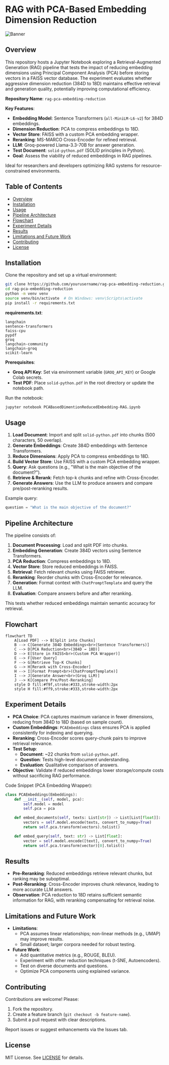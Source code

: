 # RAG with PCA-Based Embedding Dimension Reduction

![Banner](https://via.placeholder.com/1200x200?text=RAG+with+PCA+Embedding+Reduction)

## Overview
This repository hosts a Jupyter Notebook exploring a Retrieval-Augmented Generation (RAG) pipeline that tests the impact of reducing embedding dimensions using Principal Component Analysis (PCA) before storing vectors in a FAISS vector database. The experiment evaluates whether aggressive dimension reduction (384D to 18D) maintains effective retrieval and generation quality, potentially improving computational efficiency.

**Repository Name**: `rag-pca-embedding-reduction`

**Key Features**:
- **Embedding Model**: Sentence Transformers (`all-MiniLM-L6-v2`) for 384D embeddings.
- **Dimension Reduction**: PCA to compress embeddings to 18D.
- **Vector Store**: FAISS with a custom PCA embedding wrapper.
- **Reranking**: MS-MARCO Cross-Encoder for refined retrieval.
- **LLM**: Groq-powered Llama-3.3-70B for answer generation.
- **Test Document**: `solid-python.pdf` (SOLID principles in Python).
- **Goal**: Assess the viability of reduced embeddings in RAG pipelines.

Ideal for researchers and developers optimizing RAG systems for resource-constrained environments.

## Table of Contents
- [Overview](#overview)
- [Installation](#installation)
- [Usage](#usage)
- [Pipeline Architecture](#pipeline-architecture)
- [Flowchart](#flowchart)
- [Experiment Details](#experiment-details)
- [Results](#results)
- [Limitations and Future Work](#limitations-and-future-work)
- [Contributing](#contributing)
- [License](#license)

## Installation
Clone the repository and set up a virtual environment:

```bash
git clone https://github.com/yourusername/rag-pca-embedding-reduction.git
cd rag-pca-embedding-reduction
python -m venv venv
source venv/bin/activate  # On Windows: venv\Scripts\activate
pip install -r requirements.txt
```

**requirements.txt**:
```
langchain
sentence-transformers
faiss-cpu
pypdf
groq
langchain-community
langchain-groq
scikit-learn
```

**Prerequisites**:
- **Groq API Key**: Set via environment variable (`GROQ_API_KEY`) or Google Colab secrets.
- **Test PDF**: Place `solid-python.pdf` in the root directory or update the notebook path.

Run the notebook:
```bash
jupyter notebook PCABasedDimentionReducedEmbedding-RAG.ipynb
```

## Usage
1. **Load Document**: Import and split `solid-python.pdf` into chunks (500 characters, 50 overlap).
2. **Generate Embeddings**: Create 384D embeddings with Sentence Transformers.
3. **Reduce Dimensions**: Apply PCA to compress embeddings to 18D.
4. **Build Vector Store**: Use FAISS with a custom PCA embedding wrapper.
5. **Query**: Ask questions (e.g., "What is the main objective of the document?").
6. **Retrieve & Rerank**: Fetch top-k chunks and refine with Cross-Encoder.
7. **Generate Answers**: Use the LLM to produce answers and compare pre/post-reranking results.

Example query:
```python
question = "What is the main objective of the document?"
```

## Pipeline Architecture
The pipeline consists of:
1. **Document Processing**: Load and split PDF into chunks.
2. **Embedding Generation**: Create 384D vectors using Sentence Transformers.
3. **PCA Reduction**: Compress embeddings to 18D.
4. **Vector Store**: Store reduced embeddings in FAISS.
5. **Retrieval**: Fetch relevant chunks using FAISS retriever.
6. **Reranking**: Reorder chunks with Cross-Encoder for relevance.
7. **Generation**: Format context with `ChatPromptTemplate` and query the LLM.
8. **Evaluation**: Compare answers before and after reranking.

This tests whether reduced embeddings maintain semantic accuracy for retrieval.

## Flowchart
```mermaid
flowchart TD
    A[Load PDF] --> B[Split into Chunks]
    B --> C[Generate 384D Embeddings<br>(Sentence Transformers)]
    C --> D[PCA Reduction<br>(384D → 18D)]
    D --> E[Store in FAISS<br>(Custom PCA Wrapper)]
    E --> F[User Query]
    F --> G[Retrieve Top-K Chunks]
    G --> H[Rerank with Cross-Encoder]
    H --> I[Format Prompt<br>(ChatPromptTemplate)]
    I --> J[Generate Answer<br>(Groq LLM)]
    J --> K[Compare Pre/Post-Reranking]
    style D fill:#f9f,stroke:#333,stroke-width:2px
    style H fill:#ff9,stroke:#333,stroke-width:2px
```

## Experiment Details
- **PCA Choice**: PCA captures maximum variance in fewer dimensions, reducing from 384D to 18D (based on sample count).
- **Custom Embeddings**: `PCAEmbeddings` class ensures PCA is applied consistently for indexing and querying.
- **Reranking**: Cross-Encoder scores query-chunk pairs to improve retrieval relevance.
- **Test Setup**:
  - **Document**: ~22 chunks from `solid-python.pdf`.
  - **Question**: Tests high-level document understanding.
  - **Evaluation**: Qualitative comparison of answers.
- **Objective**: Validate if reduced embeddings lower storage/compute costs without sacrificing RAG performance.

Code Snippet (PCA Embedding Wrapper):
```python
class PCAEmbeddings(Embeddings):
    def __init__(self, model, pca):
        self.model = model
        self.pca = pca

    def embed_documents(self, texts: List[str]) -> List[List[float]]:
        vectors = self.model.encode(texts, convert_to_numpy=True)
        return self.pca.transform(vectors).tolist()

    def embed_query(self, text: str) -> List[float]:
        vector = self.model.encode([text], convert_to_numpy=True)
        return self.pca.transform(vector)[0].tolist()
```

## Results
- **Pre-Reranking**: Reduced embeddings retrieve relevant chunks, but ranking may be suboptimal.
- **Post-Reranking**: Cross-Encoder improves chunk relevance, leading to more accurate LLM answers.
- **Observation**: PCA reduction to 18D retains sufficient semantic information for RAG, with reranking compensating for retrieval noise.

## Limitations and Future Work
- **Limitations**:
  - PCA assumes linear relationships; non-linear methods (e.g., UMAP) may improve results.
  - Small dataset; larger corpora needed for robust testing.
- **Future Work**:
  - Add quantitative metrics (e.g., ROUGE, BLEU).
  - Experiment with other reduction techniques (t-SNE, Autoencoders).
  - Test on diverse documents and questions.
  - Optimize PCA components using explained variance.

## Contributing
Contributions are welcome! Please:
1. Fork the repository.
2. Create a feature branch (`git checkout -b feature-name`).
3. Submit a pull request with clear descriptions.

Report issues or suggest enhancements via the Issues tab.

## License
MIT License. See [LICENSE](LICENSE) for details.